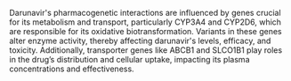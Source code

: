 Darunavir's pharmacogenetic interactions are influenced by genes crucial for its metabolism and transport, particularly CYP3A4 and CYP2D6, which are responsible for its oxidative biotransformation. Variants in these genes alter enzyme activity, thereby affecting darunavir's levels, efficacy, and toxicity. Additionally, transporter genes like ABCB1 and SLCO1B1 play roles in the drug’s distribution and cellular uptake, impacting its plasma concentrations and effectiveness.